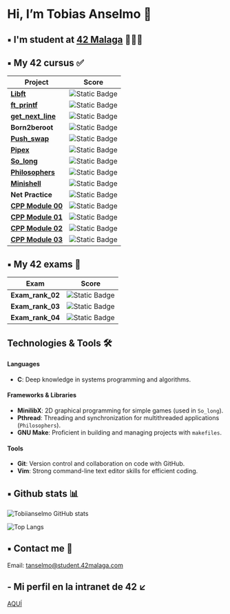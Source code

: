 <h1> Hi, I’m Tobias Anselmo 👋 </h1>

## ▪️ I'm student at [42 Malaga](https://www.42malaga.com/) 👨🏻‍💻

## ▪️ My 42 cursus ✅
| Project | Score |
|--------|--------|
| [**Libft**](https://github.com/Tobiianselmo/Libft) | ![Static Badge](https://img.shields.io/badge/Score-125-brightgreen?style=flat)
| [**ft_printf**](https://github.com/Tobiianselmo/ft_printf) | ![Static Badge](https://img.shields.io/badge/Score-100-brightgreen?style=flat)
| [**get_next_line**](https://github.com/Tobiianselmo/Get_next_line) | ![Static Badge](https://img.shields.io/badge/Score-125-brightgreen?style=flat)
| **Born2beroot** | ![Static Badge](https://img.shields.io/badge/Score-110-brightgreen?style=flat)
| [**Push_swap**](https://github.com/Tobiianselmo/Push_swap) | ![Static Badge](https://img.shields.io/badge/Score-125-brightgreen?style=flat)
| [**Pipex**](https://github.com/Tobiianselmo/Pipex) | ![Static Badge](https://img.shields.io/badge/Score-125-brightgreen?style=flat)
| [**So_long**](https://github.com/Tobiianselmo/So_long) | ![Static Badge](https://img.shields.io/badge/Score-100-brightgreen?style=flat)
| [**Philosophers**](https://github.com/Tobiianselmo/Philosophers) | ![Static Badge](https://img.shields.io/badge/Score-100-brightgreen?style=flat)
| [**Minishell**](https://github.com/Tobiianselmo/Minishell) | ![Static Badge](https://img.shields.io/badge/Score-101-brightgreen?style=flat)
| **Net Practice** | ![Static Badge](https://img.shields.io/badge/Score-100-brightgreen?style=flat)
| [**CPP Module 00**](https://github.com/Tobiianselmo/CPP-00) | ![Static Badge](https://img.shields.io/badge/Score-80-brightgreen?style=flat)
| [**CPP Module 01**](https://github.com/Tobiianselmo/CPP-01) | ![Static Badge](https://img.shields.io/badge/Score-100-brightgreen?style=flat)
| [**CPP Module 02**](https://github.com/Tobiianselmo/CPP-02) | ![Static Badge](https://img.shields.io/badge/Score-80-brightgreen?style=flat)
| [**CPP Module 03**](https://github.com/Tobiianselmo/CPP-03) | ![Static Badge](https://img.shields.io/badge/Score-100-brightgreen?style=flat)


## ▪️ My 42 exams 💯
| Exam | Score |
|--------|--------|
| **Exam_rank_02** | ![Static Badge](https://img.shields.io/badge/Score-100-brightgreen?style=flat)
| **Exam_rank_03** | ![Static Badge](https://img.shields.io/badge/Score-100-brightgreen?style=flat)
| **Exam_rank_04** | ![Static Badge](https://img.shields.io/badge/Score-100-brightgreen?style=flat)

## Technologies & Tools 🛠️

#### Languages
- **C**: Deep knowledge in systems programming and algorithms.

#### Frameworks & Libraries
- **MinilibX**: 2D graphical programming for simple games (used in `So_long`).
- **Pthread**: Threading and synchronization for multithreaded applications (`Philosophers`).
- **GNU Make**: Proficient in building and managing projects with `makefiles`.

#### Tools
- **Git**: Version control and collaboration on code with GitHub.
- **Vim**: Strong command-line text editor skills for efficient coding.
  
## ▪️ Github stats 📊

![Tobiianselmo GitHub stats](https://github-readme-stats.vercel.app/api?username=Tobiianselmo&show_icons=true&theme=github_dark)

![Top Langs](https://github-readme-stats.vercel.app/api/top-langs/?username=Tobiianselmo&layout=compact&theme=github_dark)

## ▪️ Contact me 📩

Email: tanselmo@student.42malaga.com

## - Mi perfil en la intranet de 42 ↙️
[AQUÍ](https://profile.intra.42.fr/users/tanselmo)
